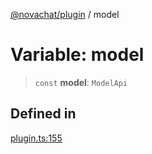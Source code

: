 [@novachat/plugin](../packages.md) / model

# Variable: model

> `const` **model**: `ModelApi`

## Defined in

[plugin.ts:155](https://github.com/rxliuli/novachat/blob/97dc804dd6578dc1784dfce501bf1d3c196c6da2/packages/plugin/src/plugin.ts#L155)
